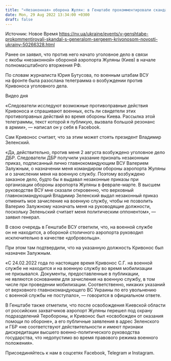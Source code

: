 ```yaml
---
title: "«Незаконная» оборона Жулян: в Генштабе прокомментировали скандал с ГБР и генералом Кривоносом"
date: Mon, 29 Aug 2022 13:34:00 +0300
draft: false
---
```

Источник: Новое Время https://nv.ua/ukraine/events/v-genshtabe-prokommentirovali-skandal-s-generalom-sergeem-krivonosom-novosti-ukrainy-50266328.html


Ранее он заявил, что против него начато уголовное дело в связи с якобы «незаконной» обороной аэропорта Жуляны (Киев) в начале полномасштабного вторжения РФ.

По словам журналиста Юрия Бутусова, по военным штабам ВСУ на фронте была разослана телеграмма о возбуждении против Кривоноса уголовного дела.

 Видео дня   

«Следователи исследуют возможные противоправные действия Кривоноса и спрашивают военных, есть ли свидетели этих противоправных действий во время обороны Киева. Рассылка этой телеграммы, текст которой я публикую, вызвала большой резонанс в армии», — написал он у себя в Facebook.

Сам Кривонос считает, что за этим может стоять президент Владимир Зеленский.

«Да, действительно, против меня 2 августа возбуждено уголовное дело ДБР. Следователи ДБР получили указание признать незаконным приказ, подписанный лично главнокомандующим ВСУ Валерием Залужным, о назначении меня командиром обороны аэропорта Жуляны и о зачислении меня на военную службу. Поэтому возбуждено заказное дело, будто бы я выдавал незаконные приказы при организации обороны аэропорта Жуляны в феврале-марте. В высшем руководстве ВСУ мне сказали откровенно, что верховный главнокомандующий Владимир Зеленский выдал незаконный приказ отменить мое зачисление на военную службу, чтобы не позволить Валерию Залужному назначать меня на руководящие должности, поскольку Зеленьский считает меня политическим оппонентом», — заявил генерал.

В свою очередь в Генштабе ВСУ ответили, что, на военной службе он не находится, а обороной столичного аэропорта руководил исключительно в качестве «добровольца».

При этом там подтвердили, что на указанную должность Кривонос был назначен Залужным.

«С 24.02.2022 года по настоящее время Кривонос С.Г. на военной службе не находится и на военную службу во время мобилизации не призывался. Документы, предоставленные в публикации, не являются основанием для зачисления на военную службу, в том числе при проведении мобилизации. Соответственно, никаких указаний от верховного главнокомандующего ВС Украины по его увольнению с военной службы не поступало», — говорится в официальном ответе.

В Генштабе также отметили, что после освобождения Киевской области от российских захватчиков аэропорт Жуляны перешел под охрану подразделений Теробороны, и Кривонос был «освобожден от оказания помощи по обороне», а его публичные заявления в адрес Зеленского и ГБР «не соответствуют действительности и имеют признаки дискредитации высшего военно-политического руководства государства, что недопустимо во время правового режима военного положения».

Присоединяйтесь к нам в соцсетях Facebook, Telegram и Instagram.
